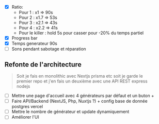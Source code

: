 - [x] Ratio:
  - Pour 1 : x1 => 90s
  - Pour 2 : x1.7 => 53s
  - Pour 3 : x2.1 => 43s
  - Pour 4 : x2.2 => 41s
  - Pour le killer : hold 5s pour casser pour -20% du temps partiel
- [x] Progress bar
- [x] Temps generateur 90s
- [ ] Sons pendant sabotage et réparation

## Refonte de l'architecture

> Soit je fais en monolithic avec Nextjs prisma etc soit je garde le premier repo et j'en fais un deuxième avec une API REST express nodejs

- [ ] Mettre une page d'accueil avec 4 générateurs par défaut et un buton +
- [ ] Faire API/Backend (NextJS, Php, Nuxtjs ?) + config base de donnée postgres vercel
- [ ] Mettre le nombre de générateur et update dynamiquement
- [ ] Améliorer l'UI
